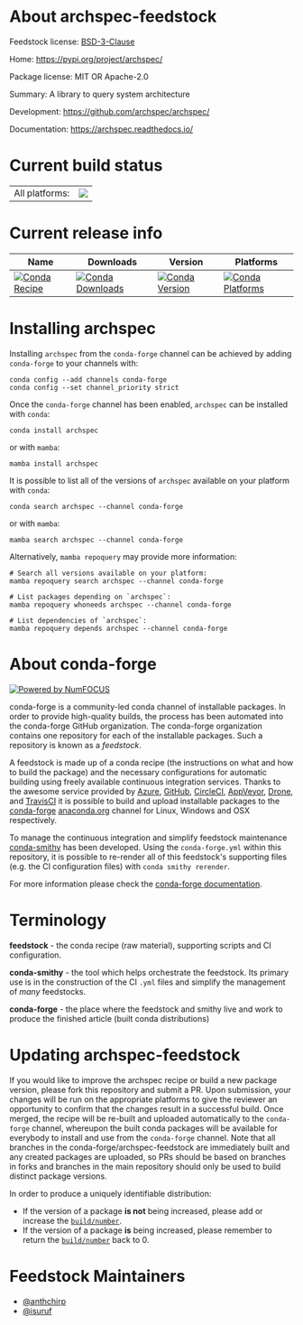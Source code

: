 About archspec-feedstock
========================

Feedstock license: [BSD-3-Clause](https://github.com/conda-forge/archspec-feedstock/blob/main/LICENSE.txt)

Home: https://pypi.org/project/archspec/

Package license: MIT OR Apache-2.0

Summary: A library to query system architecture

Development: https://github.com/archspec/archspec/

Documentation: https://archspec.readthedocs.io/

Current build status
====================


<table><tr><td>All platforms:</td>
    <td>
      <a href="https://dev.azure.com/conda-forge/feedstock-builds/_build/latest?definitionId=10422&branchName=main">
        <img src="https://dev.azure.com/conda-forge/feedstock-builds/_apis/build/status/archspec-feedstock?branchName=main">
      </a>
    </td>
  </tr>
</table>

Current release info
====================

| Name | Downloads | Version | Platforms |
| --- | --- | --- | --- |
| [![Conda Recipe](https://img.shields.io/badge/recipe-archspec-green.svg)](https://anaconda.org/conda-forge/archspec) | [![Conda Downloads](https://img.shields.io/conda/dn/conda-forge/archspec.svg)](https://anaconda.org/conda-forge/archspec) | [![Conda Version](https://img.shields.io/conda/vn/conda-forge/archspec.svg)](https://anaconda.org/conda-forge/archspec) | [![Conda Platforms](https://img.shields.io/conda/pn/conda-forge/archspec.svg)](https://anaconda.org/conda-forge/archspec) |

Installing archspec
===================

Installing `archspec` from the `conda-forge` channel can be achieved by adding `conda-forge` to your channels with:

```
conda config --add channels conda-forge
conda config --set channel_priority strict
```

Once the `conda-forge` channel has been enabled, `archspec` can be installed with `conda`:

```
conda install archspec
```

or with `mamba`:

```
mamba install archspec
```

It is possible to list all of the versions of `archspec` available on your platform with `conda`:

```
conda search archspec --channel conda-forge
```

or with `mamba`:

```
mamba search archspec --channel conda-forge
```

Alternatively, `mamba repoquery` may provide more information:

```
# Search all versions available on your platform:
mamba repoquery search archspec --channel conda-forge

# List packages depending on `archspec`:
mamba repoquery whoneeds archspec --channel conda-forge

# List dependencies of `archspec`:
mamba repoquery depends archspec --channel conda-forge
```


About conda-forge
=================

[![Powered by
NumFOCUS](https://img.shields.io/badge/powered%20by-NumFOCUS-orange.svg?style=flat&colorA=E1523D&colorB=007D8A)](https://numfocus.org)

conda-forge is a community-led conda channel of installable packages.
In order to provide high-quality builds, the process has been automated into the
conda-forge GitHub organization. The conda-forge organization contains one repository
for each of the installable packages. Such a repository is known as a *feedstock*.

A feedstock is made up of a conda recipe (the instructions on what and how to build
the package) and the necessary configurations for automatic building using freely
available continuous integration services. Thanks to the awesome service provided by
[Azure](https://azure.microsoft.com/en-us/services/devops/), [GitHub](https://github.com/),
[CircleCI](https://circleci.com/), [AppVeyor](https://www.appveyor.com/),
[Drone](https://cloud.drone.io/welcome), and [TravisCI](https://travis-ci.com/)
it is possible to build and upload installable packages to the
[conda-forge](https://anaconda.org/conda-forge) [anaconda.org](https://anaconda.org/)
channel for Linux, Windows and OSX respectively.

To manage the continuous integration and simplify feedstock maintenance
[conda-smithy](https://github.com/conda-forge/conda-smithy) has been developed.
Using the ``conda-forge.yml`` within this repository, it is possible to re-render all of
this feedstock's supporting files (e.g. the CI configuration files) with ``conda smithy rerender``.

For more information please check the [conda-forge documentation](https://conda-forge.org/docs/).

Terminology
===========

**feedstock** - the conda recipe (raw material), supporting scripts and CI configuration.

**conda-smithy** - the tool which helps orchestrate the feedstock.
                   Its primary use is in the construction of the CI ``.yml`` files
                   and simplify the management of *many* feedstocks.

**conda-forge** - the place where the feedstock and smithy live and work to
                  produce the finished article (built conda distributions)


Updating archspec-feedstock
===========================

If you would like to improve the archspec recipe or build a new
package version, please fork this repository and submit a PR. Upon submission,
your changes will be run on the appropriate platforms to give the reviewer an
opportunity to confirm that the changes result in a successful build. Once
merged, the recipe will be re-built and uploaded automatically to the
`conda-forge` channel, whereupon the built conda packages will be available for
everybody to install and use from the `conda-forge` channel.
Note that all branches in the conda-forge/archspec-feedstock are
immediately built and any created packages are uploaded, so PRs should be based
on branches in forks and branches in the main repository should only be used to
build distinct package versions.

In order to produce a uniquely identifiable distribution:
 * If the version of a package **is not** being increased, please add or increase
   the [``build/number``](https://docs.conda.io/projects/conda-build/en/latest/resources/define-metadata.html#build-number-and-string).
 * If the version of a package **is** being increased, please remember to return
   the [``build/number``](https://docs.conda.io/projects/conda-build/en/latest/resources/define-metadata.html#build-number-and-string)
   back to 0.

Feedstock Maintainers
=====================

* [@anthchirp](https://github.com/anthchirp/)
* [@isuruf](https://github.com/isuruf/)

